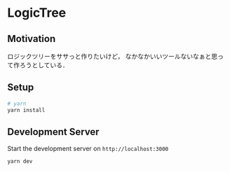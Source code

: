 # LogicTree

## Motivation
ロジックツリーをササっと作りたいけど，
なかなかいいツールないなぁと思って作ろうとしている．

## Setup

```bash
# yarn
yarn install
```

## Development Server

Start the development server on `http://localhost:3000`

```bash
yarn dev
```
